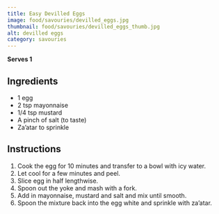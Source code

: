 ```yaml
---
title: Easy Devilled Eggs
image: food/savouries/devilled_eggs.jpg
thumbnail: food/savouries/devilled_eggs_thumb.jpg
alt: devilled eggs
category: savouries
---
```


**Serves 1**

## Ingredients

- 1 egg
- 2 tsp mayonnaise
- 1/4 tsp mustard
- A pinch of salt (to taste)
- Za’atar to sprinkle

## Instructions

1. Cook the egg for 10 minutes and transfer to a bowl with icy water.
1. Let cool for a few minutes and peel.
1. Slice egg in half lengthwise.
1. Spoon out the yoke and mash with a fork.
1. Add in mayonnaise, mustard and salt and mix until smooth.
1. Spoon the mixture back into the egg white and sprinkle with za’atar.
